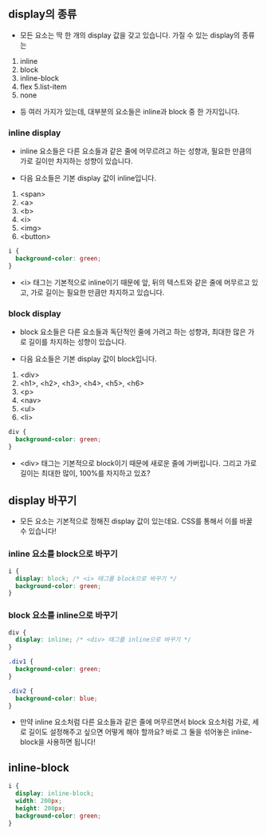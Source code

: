 ## display의 종류
- 모든 요소는 딱 한 개의 display 값을 갖고 있습니다. 가질 수 있는 display의 종류는

1. inline
2. block
3. inline-block
4. flex
5.list-item
6. none
- 등 여러 가지가 있는데, 대부분의 요소들은 inline과 block 중 한 가지입니다.

### inline display
- inline 요소들은 다른 요소들과 같은 줄에 머무르려고 하는 성향과, 필요한 만큼의 가로 길이만 차지하는 성향이 있습니다.

- 다음 요소들은 기본 display 값이 inline입니다.

1. \<span>
2. \<a>
3. \<b>
4. \<i>
5. \<img>
6. \<button>
```CSS
i {
  background-color: green;
}
```

- \<i> 태그는 기본적으로 inline이기 때문에 앞, 뒤의 텍스트와 같은 줄에 머무르고 있고, 가로 길이는 필요한 만큼만 차지하고 있습니다.

### block display
- block 요소들은 다른 요소들과 독단적인 줄에 가려고 하는 성향과, 최대한 많은 가로 길이를 차지하는 성향이 있습니다.

- 다음 요소들은 기본 display 값이 block입니다.

1. \<div>
2. \<h1>, \<h2>, \<h3>, \<h4>, \<h5>, \<h6>
3. \<p>
4. \<nav>
5. \<ul>
6. \<li>
```CSS
div {
  background-color: green;
}
```

- \<div> 태그는 기본적으로 block이기 때문에 새로운 줄에 가버립니다. 그리고 가로 길이는 최대한 많이, 100%를 차지하고 있죠?

## display 바꾸기
- 모든 요소는 기본적으로 정해진 display 값이 있는데요. CSS를 통해서 이를 바꿀 수 있습니다!

### inline 요소를 block으로 바꾸기
```CSS
i {
  display: block; /* <i> 태그를 block으로 바꾸기 */
  background-color: green;
}
```
### block 요소를 inline으로 바꾸기
```CSS
div {
  display: inline; /* <div> 태그를 inline으로 바꾸기 */
}

.div1 {
  background-color: green;
}

.div2 {
  background-color: blue;
}
```

- 만약 inline 요소처럼 다른 요소들과 같은 줄에 머무르면서 block 요소처럼 가로, 세로 길이도 설정해주고 싶으면 어떻게 해야 할까요? 바로 그 둘을 섞어놓은 inline-block을 사용하면 됩니다!

## inline-block
```CSS
i {
  display: inline-block;
  width: 200px;
  height: 200px;
  background-color: green;
}
```